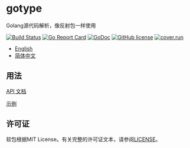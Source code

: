 # gotype

Golang源代码解析，像反射包一样使用

[![Build Status](https://travis-ci.org/wzshiming/gotype.svg?branch=master)](https://travis-ci.org/wzshiming/gotype)
[![Go Report Card](https://goreportcard.com/badge/github.com/wzshiming/gotype)](https://goreportcard.com/report/github.com/wzshiming/gotype)
[![GoDoc](https://godoc.org/github.com/wzshiming/gotype?status.svg)](https://godoc.org/github.com/wzshiming/gotype)
[![GitHub license](https://img.shields.io/github/license/wzshiming/gotype.svg)](https://github.com/wzshiming/gotype/blob/master/LICENSE)
[![cover.run](https://cover.run/go/github.com/wzshiming/gotype.svg?style=flat&tag=golang-1.10)](https://cover.run/go?tag=golang-1.10&repo=github.com%2Fwzshiming%2Fgotype)

- [English](https://github.com/wzshiming/gotype/blob/master/README.md)
- [简体中文](https://github.com/wzshiming/gotype/blob/master/README_cn.md)

## 用法

[API 文档](https://godoc.org/github.com/wzshiming/gotype)

[示例](https://github.com/wzshiming/gotype/blob/master/cmd/pkgimport/main.go)

## 许可证

软包根据MIT License。有关完整的许可证文本，请参阅[LICENSE](https://github.com/wzshiming/gotype/blob/master/LICENSE)。